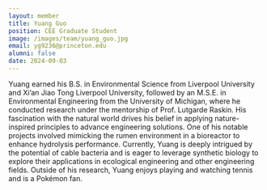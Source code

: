 ```yaml
---
layout: member
title: Yuang Guo
position: CEE Graduate Student
image: /images/team/yuang_guo.jpg
email: yg9236@princeton.edu
alumni: false
date: 2024-09-03
---
```


Yuang earned his B.S. in Environmental Science from Liverpool University and Xi’an Jiao Tong Liverpool University, followed by an M.S.E. in Environmental Engineering from the University of Michigan, where he conducted research under the mentorship of Prof. Lutgarde Raskin. His fascination with the natural world drives his belief in applying nature-inspired principles to advance engineering solutions. One of his notable projects involved mimicking the rumen environment in a bioreactor to enhance hydrolysis performance. Currently, Yuang is deeply intrigued by the potential of cable bacteria and is eager to leverage synthetic biology to explore their applications in ecological engineering and other engineering fields. Outside of his research, Yuang enjoys playing and watching tennis and is a Pokémon fan.

